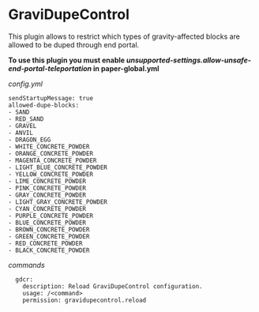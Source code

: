 
# GraviDupeControl
This plugin allows to restrict which types of gravity-affected blocks are allowed to be duped through end portal.


**To use this plugin you must enable *unsupported-settings.allow-unsafe-end-portal-teleportation* in paper-global.yml**

*config.yml*
```
sendStartupMessage: true
allowed-dupe-blocks:
- SAND
- RED_SAND  
- GRAVEL  
- ANVIL  
- DRAGON_EGG  
- WHITE_CONCRETE_POWDER  
- ORANGE_CONCRETE_POWDER  
- MAGENTA_CONCRETE_POWDER  
- LIGHT_BLUE_CONCRETE_POWDER  
- YELLOW_CONCRETE_POWDER  
- LIME_CONCRETE_POWDER  
- PINK_CONCRETE_POWDER  
- GRAY_CONCRETE_POWDER  
- LIGHT_GRAY_CONCRETE_POWDER  
- CYAN_CONCRETE_POWDER  
- PURPLE_CONCRETE_POWDER  
- BLUE_CONCRETE_POWDER  
- BROWN_CONCRETE_POWDER  
- GREEN_CONCRETE_POWDER  
- RED_CONCRETE_POWDER  
- BLACK_CONCRETE_POWDER
```
*commands*
```
  gdcr:
    description: Reload GraviDupeControl configuration.
    usage: /<command>
    permission: gravidupecontrol.reload
```

